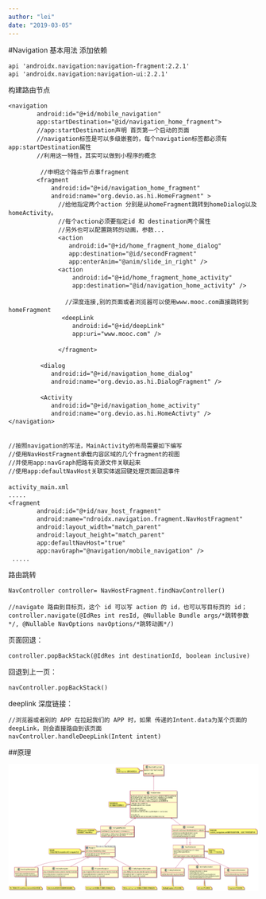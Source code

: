 ```yaml
---
author: "lei"
date: "2019-03-05"
---
```


#Navigation 基本用法
添加依赖

    api 'androidx.navigation:navigation-fragment:2.2.1'
    api 'androidx.navigation:navigation-ui:2.2.1'
    
构建路由节点


    <navigation 
            android:id="@+id/mobile_navigation"
            app:startDestination="@id/navigation_home_fragment">
            //app:startDestination声明 首页第一个启动的页面
            //navigation标签是可以多级嵌套的，每个navigation标签都必须有app:startDestination属性
            //利用这一特性，其实可以做到小程序的概念
    
             //申明这个路由节点事fragment
            <fragment
                android:id="@+id/navigation_home_fragment"
                android:name="org.devio.as.hi.HomeFragment" >   
                  //给他指定两个action 分别是从homeFragment跳转到homeDialog以及homeActivity。
                  //每个action必须要指定id 和 destination两个属性
                  //另外也可以配置跳转的动画，参数...
                  <action
                     android:id="@+id/home_fragment_home_dialog"
                     app:destination="@id/secondFragment"
                     app:enterAnim="@anim/slide_in_right" />
                  <action
                      android:id="@+id/home_fragment_home_activity"
                      app:destination="@id/navigation_home_activity" />         
                  
                    //深度连接,别的页面或者浏览器可以使用www.mooc.com直接跳转到homeFragment
                   <deepLink   
                      android:id="@+id/deepLink"
                      app:uri="www.mooc.com" />
                      
                  </fragment>
             
             <dialog
                android:id="@+id/navigation_home_dialog"
                android:name="org.devio.as.hi.DialogFragment" />
        
             <Activity
                android:id="@+id/navigation_home_activity"
                android:name="org.devio.as.hi.HomeActivty" />
    </navigation>
    
    
    //按照navigation的写法，MainActivity的布局需要如下编写
    //使用NavHostFragment承载内容区域的几个fragment的视图
    //并使用app:navGraph把路有资源文件关联起来
    //使用app:defaultNavHost关联实体返回键处理页面回退事件
    
    activity_main.xml
    .....
    <fragment
            android:id="@+id/nav_host_fragment"
            android:name="ndroidx.navigation.fragment.NavHostFragment"
            android:layout_width="match_parent"
            android:layout_height="match_parent"
            app:defaultNavHost="true"
            app:navGraph="@navigation/mobile_navigation" />
     ..... 
     
路由跳转

    NavController controller= NavHostFragment.findNavController()
    
    //navigate 路由到目标页，这个 id 可以写 action 的 id，也可以写目标页的 id；
    controller.navigate(@IdRes int resId, @Nullable Bundle args/*跳转参数*/, @Nullable NavOptions navOptions/*跳转动画*/)     

页面回退：

    controller.popBackStack(@IdRes int destinationId, boolean inclusive)

回退到上一页：

    navController.popBackStack()
    
deeplink 深度链接：

    //浏览器或者别的 APP 在拉起我们的 APP 时，如果 传递的Intent.data为某个页面的 deepLink，则会直接路由到该页面
    navController.handleDeepLink(Intent intent)
    
    
##原理

![](imagers/cceb8328.png)

